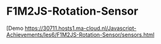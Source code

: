# F1M2JS-Rotation-Sensor   

[Demo https://30711.hosts1.ma-cloud.nl/Javascript-Achievements/les6/F1M2JS-Rotation-Sensor/sensors.html